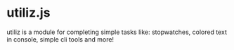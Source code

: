 # utiliz.js
 utiliz is a module for completing simple tasks like: stopwatches, colored text in console, simple cli tools and more!
